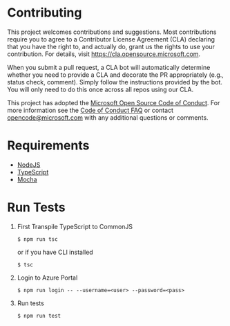 
# Contributing

This project welcomes contributions and suggestions.  Most contributions require you to agree to a
Contributor License Agreement (CLA) declaring that you have the right to, and actually do, grant us
the rights to use your contribution. For details, visit https://cla.opensource.microsoft.com.

When you submit a pull request, a CLA bot will automatically determine whether you need to provide
a CLA and decorate the PR appropriately (e.g., status check, comment). Simply follow the instructions
provided by the bot. You will only need to do this once across all repos using our CLA.

This project has adopted the [Microsoft Open Source Code of Conduct](https://opensource.microsoft.com/codeofconduct/).
For more information see the [Code of Conduct FAQ](https://opensource.microsoft.com/codeofconduct/faq/) or
contact [opencode@microsoft.com](mailto:opencode@microsoft.com) with any additional questions or comments.

# Requirements

- [NodeJS](https://nodejs.org/en/download/)
- [TypeScript](https://www.typescriptlang.org/index.html#download-links)
- [Mocha](https://mochajs.org/)

# Run Tests

1. First Transpile TypeScript to CommonJS

    ```
    $ npm run tsc
    ```

    or if you have CLI installed

    ```
    $ tsc
    ```

2. Login to Azure Portal

    ```
    $ npm run login -- --username=<user> --password=<pass>
    ```

3. Run tests

    ```
    $ npm run test
    ```